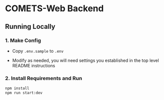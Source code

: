 # COMETS-Web Backend

## Running Locally

### 1. Make Config

* Copy `.env.sample` to `.env`

* Modify as needed, you will need settings you established in the top level README instructions

### 2.  Install Requirements and Run

```bash
npm install
npm run start:dev
```

